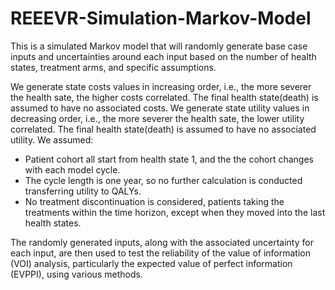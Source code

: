 # REEEVR-Simulation-Markov-Model
This is a simulated Markov model that will randomly generate base case inputs and uncertainties around each input based on the number of health states, treatment arms, and specific assumptions.

We generate state costs values in increasing order, i.e., the more severer the health sate, the higher costs correlated. The final health state(death) is assumed to have no associated costs.
We generate state utility values in decreasing order, i.e., the more severer the health sate, the lower utility correlated. The final health state(death) is assumed to have no associated utility.
We assumed: 

- Patient cohort all start from health state 1, and the the cohort changes with each model cycle.
- The cycle length is one year, so no further calculation is conducted transferring utility to QALYs.
- No treatment discontinuation is considered, patients taking the treatments within the time horizon, except when they moved into the last health states.

The randomly generated inputs, along with the associated uncertainty for each input, are then used to test the reliability of the value of information (VOI) analysis, particularly the expected value of perfect information (EVPPI), using various methods.

